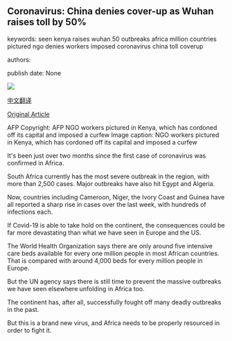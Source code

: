 ## Coronavirus: China denies cover-up as Wuhan raises toll by 50%

keywords: seen kenya raises wuhan 50 outbreaks africa million countries pictured ngo denies workers imposed coronavirus china toll coverup

authors: 

publish date: None

![](https://m.files.bbci.co.uk/modules/bbc-morph-news-waf-page-meta/4.1.2/bbc_news_logo.png)

[中文翻译](Coronavirus%3A%20China%20denies%20cover-up%20as%20Wuhan%20raises%20toll%20by%2050%25_zh.md)

[Original Article](https://www.bbc.com/news/live/world-52319956)

AFP Copyright: AFP NGO workers pictured in Kenya, which has cordoned off its capital and imposed a curfew Image caption: NGO workers pictured in Kenya, which has cordoned off its capital and imposed a curfew

It's been just over two months since the first case of coronavirus was confirmed in Africa.

South Africa currently has the most severe outbreak in the region, with more than 2,500 cases. Major outbreaks have also hit Egypt and Algeria.

Now, countries including Cameroon, Niger, the Ivory Coast and Guinea have all reported a sharp rise in cases over the last week, with hundreds of infections each.

If Covid-19 is able to take hold on the continent, the consequences could be far more devastating than what we have seen in Europe and the US.

The World Health Organization says there are only around five intensive care beds available for every one million people in most African countries. That is compared with around 4,000 beds for every million people in Europe.

But the UN agency says there is still time to prevent the massive outbreaks we have seen elsewhere unfolding in Africa too.

The continent has, after all, successfully fought off many deadly outbreaks in the past.

But this is a brand new virus, and Africa needs to be properly resourced in order to fight it.